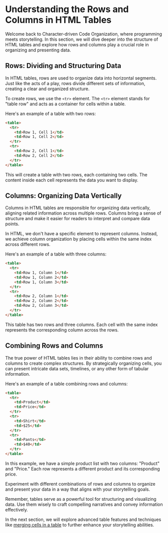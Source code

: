 # Understanding the Rows and Columns in HTML Tables

Welcome back to Character-driven Code Organization, where programming meets storytelling. In this section, we will dive deeper into the structure of HTML tables and explore how rows and columns play a crucial role in organizing and presenting data.

## Rows: Dividing and Structuring Data

In HTML tables, rows are used to organize data into horizontal segments. Just like the acts of a play, rows divide different sets of information, creating a clear and organized structure.

To create rows, we use the `<tr>` element. The `<tr>` element stands for "table row" and acts as a container for cells within a table.

Here's an example of a table with two rows:

```html
<table>
  <tr>
    <td>Row 1, Cell 1</td>
    <td>Row 1, Cell 2</td>
  </tr>
  <tr>
    <td>Row 2, Cell 1</td>
    <td>Row 2, Cell 2</td>
  </tr>
</table>
```

This will create a table with two rows, each containing two cells. The content inside each cell represents the data you want to display.

## Columns: Organizing Data Vertically

Columns in HTML tables are responsible for organizing data vertically, aligning related information across multiple rows. Columns bring a sense of structure and make it easier for readers to interpret and compare data points.

In HTML, we don't have a specific element to represent columns. Instead, we achieve column organization by placing cells within the same index across different rows.

Here's an example of a table with three columns:

```html
<table>
  <tr>
    <td>Row 1, Column 1</td>
    <td>Row 1, Column 2</td>
    <td>Row 1, Column 3</td>
  </tr>
  <tr>
    <td>Row 2, Column 1</td>
    <td>Row 2, Column 2</td>
    <td>Row 2, Column 3</td>
  </tr>
</table>
```

This table has two rows and three columns. Each cell with the same index represents the corresponding column across the rows.

## Combining Rows and Columns

The true power of HTML tables lies in their ability to combine rows and columns to create complex structures. By strategically organizing cells, you can present intricate data sets, timelines, or any other form of tabular information.

Here's an example of a table combining rows and columns:

```html
<table>
  <tr>
    <td>Product</td>
    <td>Price</td>
  </tr>
  <tr>
    <td>Shirt</td>
    <td>$25</td>
  </tr>
  <tr>
    <td>Pants</td>
    <td>$40</td>
  </tr>
</table>
```

In this example, we have a simple product list with two columns: "Product" and "Price." Each row represents a different product and its corresponding price.

Experiment with different combinations of rows and columns to organize and present your data in a way that aligns with your storytelling goals.

Remember, tables serve as a powerful tool for structuring and visualizing data. Use them wisely to craft compelling narratives and convey information effectively.

In the next section, we will explore advanced table features and techniques like [merging cells in a table](day03-merging-cells-in-a-table.md) to further enhance your storytelling abilities.